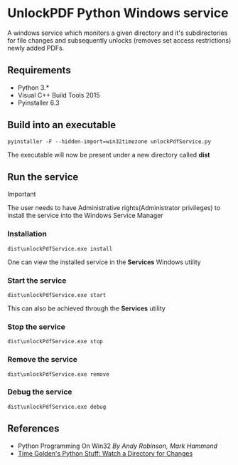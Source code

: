 # UnlockPDF Python Windows service
A windows service which monitors a given directory and it's subdirectories for file changes and subsequently unlocks (removes set access restrictions) newly added PDFs.

## Requirements
- Python 3.*
- Visual C++ Build Tools 2015
- Pyinstaller 6.3

## Build into an executable
```
pyinstaller -F --hidden-import=win32timezone unlockPdfService.py
```
The executable will now be present under a new directory called **dist**

## Run the service

> [!IMPORTANT]
> The user needs to have Administrative rights(Administrator privileges) to install the service into the Windows Service Manager

### Installation
```
dist\unlockPdfService.exe install
```
One can view the installed service in the **Services** Windows utility

### Start the service
```
dist\unlockPdfService.exe start
```
This can also be achieved through the **Services** utility

### Stop the service
```
dist\unlockPdfService.exe stop
```

### Remove the service
```
dist\unlockPdfService.exe remove
```

### Debug the service
```
dist\unlockPdfService.exe debug
```

## References
- Python Programming On Win32  *By Andy Robinson, Mark Hammond*
- [Time Golden's Python Stuff: Watch a Directory for Changes](https://timgolden.me.uk/python/win32_how_do_i/watch_directory_for_changes.html)
